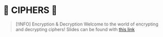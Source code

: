 # 🐸 CIPHERS 🐸

> [!INFO] Encryption & Decryption
> Welcome to the world of encrypting and decrypting ciphers!
> Slides can be found with <a href="https://docs.google.com/presentation/d/1UIJtrilX2IHRk6u-BvCzlguQVrfjn1dgmzs6APnBLmQ/edit?slide=id.gf45e8bcd31_0_0#slide=id.gf45e8bcd31_0_0" target="_blank">this link</a>
